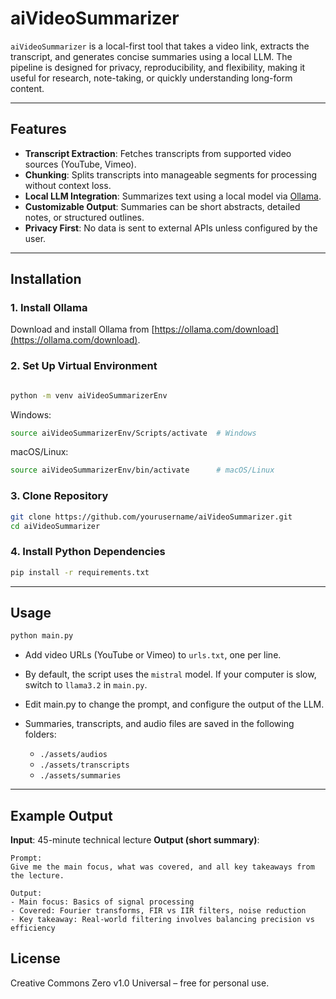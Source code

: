 # aiVideoSummarizer

`aiVideoSummarizer` is a local-first tool that takes a video link, extracts the transcript, and generates concise summaries using a local LLM. The pipeline is designed for privacy, reproducibility, and flexibility, making it useful for research, note-taking, or quickly understanding long-form content.

---

## Features

* **Transcript Extraction**: Fetches transcripts from supported video sources (YouTube, Vimeo).
* **Chunking**: Splits transcripts into manageable segments for processing without context loss.
* **Local LLM Integration**: Summarizes text using a local model via [Ollama](https://ollama.com/).
* **Customizable Output**: Summaries can be short abstracts, detailed notes, or structured outlines.
* **Privacy First**: No data is sent to external APIs unless configured by the user.

---

## Installation

### 1. Install Ollama

Download and install Ollama from [https://ollama.com/download](https://ollama.com/download).

### 2. Set Up Virtual Environment

```bash

python -m venv aiVideoSummarizerEnv
```

Windows:
```bash
source aiVideoSummarizerEnv/Scripts/activate  # Windows
```

macOS/Linux:
```bash
source aiVideoSummarizerEnv/bin/activate      # macOS/Linux
```

### 3. Clone Repository

```bash
git clone https://github.com/yourusername/aiVideoSummarizer.git
cd aiVideoSummarizer
```

### 4. Install Python Dependencies

```bash
pip install -r requirements.txt
```

---

## Usage

```bash
python main.py
```

* Add video URLs (YouTube or Vimeo) to `urls.txt`, one per line.
* By default, the script uses the `mistral` model. If your computer is slow, switch to `llama3.2` in `main.py`.
* Edit main.py to change the prompt, and configure the output of the LLM.
* Summaries, transcripts, and audio files are saved in the following folders:

  * `./assets/audios`
  * `./assets/transcripts`
  * `./assets/summaries`

---

## Example Output

**Input**: 45-minute technical lecture
**Output (short summary)**:

```
Prompt: 
Give me the main focus, what was covered, and all key takeaways from the lecture.

Output:
- Main focus: Basics of signal processing
- Covered: Fourier transforms, FIR vs IIR filters, noise reduction
- Key takeaway: Real-world filtering involves balancing precision vs efficiency
```

## License

Creative Commons Zero v1.0 Universal – free for personal use.
